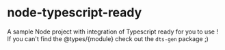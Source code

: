 # node-typescript-ready

A sample Node project with integration of Typescript ready for you to use !
If you can't find the @types/{module} check out the `dts-gen` package ;)
